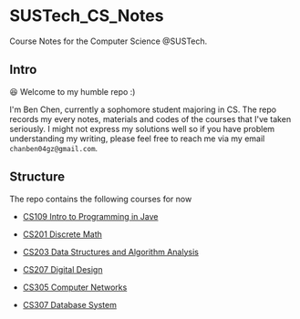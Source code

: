 # SUSTech_CS_Notes

Course Notes for the Computer Science @SUSTech.

## Intro

:laughing: Welcome to my humble repo :)

I'm Ben Chen, currently a sophomore student majoring in CS. The repo records my every notes, materials and codes of the courses that I've taken seriously. I might not express my solutions well so if you have problem understanding my writing, please feel free to reach me via my email `chanben04gz@gmail.com`.

## Structure

The repo contains the following courses for now

- [CS109 Intro to Programming in Jave](./CS109_Intro2Programming_in_Jave)

- [CS201 Discrete Math](./CS201_Discrete_Math)

- [CS203 Data Structures and Algorithm Analysis](./CS203_Data_Structures_and_Algorithm_Analysis)

- [CS207 Digital Design](./CS207_Digital_Design)

- [CS305 Computer Networks](./CS305_Computer_Networks)

- [CS307 Database System](./CS307_Database_System)
